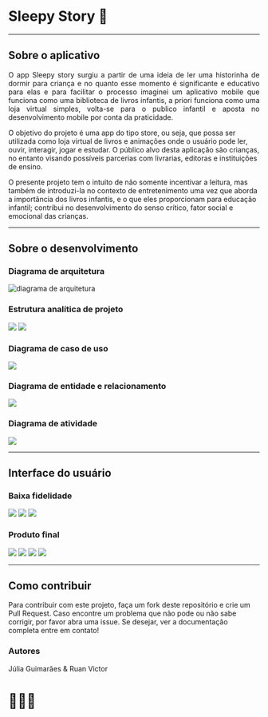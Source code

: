 # Sleepy Story :panda_face:
___
## Sobre o aplicativo
<p style='text-align: justify;'> 
O app Sleepy story surgiu a partir de uma ideia de ler uma historinha de dormir para criança e no quanto esse
momento é significante e educativo para elas e para facilitar o processo imaginei um aplicativo mobile
que funciona como uma biblioteca de livros infantis, a priori funciona como uma loja virtual simples, volta-se
para o publico infantil e aposta no desenvolvimento mobile por conta da praticidade.

O objetivo do projeto é uma app do tipo store, ou seja, que possa ser utilizada como loja virtual de livros e
animações onde o usuário pode ler, ouvir, interagir, jogar e estudar. O público alvo desta aplicação são crianças,
no entanto visando possíveis parcerias com livrarias, editoras e instituições de ensino.

O presente projeto tem o intuito de não somente incentivar a leitura, mas também de introduzi-la no contexto
de entretenimento uma vez que aborda a importância dos livros infantis, e o que eles proporcionam para
educação infantil; contribui no desenvolvimento do senso crítico, fator social e emocional das crianças.
</p>

___


## Sobre o desenvolvimento

### Diagrama de arquitetura

![diagrama de arquitetura](https://github.com/yasminjulia/SleepyStory/blob/master/assets/Diagrama%20de%20arquitetura.png)

### Estrutura analítica de projeto 
![](https://github.com/yasminjulia/SleepyStory/blob/master/assets/EAP-sleepy%20story.png)
![](https://github.com/yasminjulia/SleepyStory/blob/master/assets/Modelo%20cascata.png)
### Diagrama de caso de uso
![](https://github.com/yasminjulia/SleepyStory/blob/master/assets/Diagrama%20de%20caso%20de%20uso.png)
### Diagrama de entidade e relacionamento
![](https://github.com/yasminjulia/SleepyStory/blob/master/assets/diagrama%20entidade-relacionamento.png)
### Diagrama de atividade
![](https://github.com/yasminjulia/SleepyStory/blob/master/assets/Diagrama%20de%20atividade.png)
___
## Interface do usuário
### Baixa fidelidade
![](https://github.com/yasminjulia/SleepyStory/blob/master/assets/1.png)
![](https://github.com/yasminjulia/SleepyStory/blob/master/assets/2.png)
![](https://github.com/yasminjulia/SleepyStory/blob/master/assets/3.png)
### Produto final
![](https://github.com/yasminjulia/SleepyStory/blob/master/assets/img1.png)
![](https://github.com/yasminjulia/SleepyStory/blob/master/assets/img2.png)
![](https://github.com/yasminjulia/SleepyStory/blob/master/assets/img3.png)
![](https://github.com/yasminjulia/SleepyStory/blob/master/assets/img4.png)

___

## Como contribuir
Para contribuir com este projeto, faça um fork deste repositório e crie um Pull Request. 
Caso encontre um problema que não pode ou não sabe corrigir, por favor abra uma issue. Se desejar, ver a documentação completa entre em contato! 
### Autores

Júlia Guimarães & Ruan Victor

# 	:family_woman_woman_girl:
